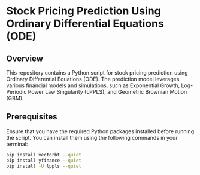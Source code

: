 # Stock Pricing Prediction Using Ordinary Differential Equations (ODE)

## Overview

This repository contains a Python script for stock pricing prediction using Ordinary Differential Equations (ODE). The prediction model leverages various financial models and simulations, such as Exponential Growth, Log-Periodic Power Law Singularity (LPPLS), and Geometric Brownian Motion (GBM).

## Prerequisites

Ensure that you have the required Python packages installed before running the script. You can install them using the following commands in your terminal:

```bash
pip install vectorbt --quiet
pip install yfinance --quiet
pip install -U lppls --quiet
